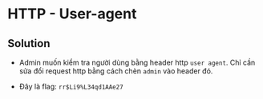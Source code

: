 # HTTP - User-agent

## Solution

- Admin muốn kiểm tra người dùng bằng header http `user agent`. Chỉ cần sửa đổi request http bằng cách chèn `admin` vào header đó.

- Đây là flag: `rr$Li9%L34qd1AAe27`